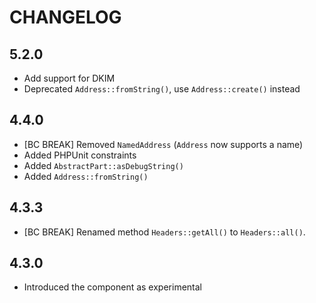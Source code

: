 CHANGELOG
=========

5.2.0
-----

* Add support for DKIM
* Deprecated `Address::fromString()`, use `Address::create()` instead

4.4.0
-----

* [BC BREAK] Removed `NamedAddress` (`Address` now supports a name)
* Added PHPUnit constraints
* Added `AbstractPart::asDebugString()`
* Added `Address::fromString()`

4.3.3
-----

* [BC BREAK] Renamed method `Headers::getAll()` to `Headers::all()`.

4.3.0
-----

* Introduced the component as experimental
